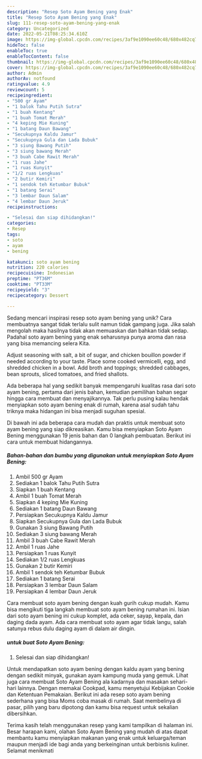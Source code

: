 ```yaml
---
description: "Resep Soto Ayam Bening yang Enak"
title: "Resep Soto Ayam Bening yang Enak"
slug: 111-resep-soto-ayam-bening-yang-enak
category: Uncategorized
date: 2022-05-21T08:25:34.610Z
image: https://img-global.cpcdn.com/recipes/3af9e1090ee60c48/680x482cq70/soto-ayam-bening-foto-resep-utama.jpg
hideToc: false
enableToc: true
enableTocContent: false
thumbnail: https://img-global.cpcdn.com/recipes/3af9e1090ee60c48/680x482cq70/soto-ayam-bening-foto-resep-utama.jpg
cover: https://img-global.cpcdn.com/recipes/3af9e1090ee60c48/680x482cq70/soto-ayam-bening-foto-resep-utama.jpg
author: Admin
authorAv: notfound
ratingvalue: 4.9
reviewcount: 5
recipeingredient:
- "500 gr Ayam"
- "1 balok Tahu Putih Sutra"
- "1 buah Kentang"
- "1 buah Tomat Merah"
- "4 keping Mie Kuning"
- "1 batang Daun Bawang"
- "Secukupnya Kaldu Jamur"
- "Secukupnya Gula dan Lada Bubuk"
- "3 siung Bawang Putih"
- "3 siung bawang Merah"
- "3 buah Cabe Rawit Merah"
- "1 ruas Jahe"
- "1 ruas Kunyit"
- "1/2 ruas Lengkuas"
- "2 butir Kemiri"
- "1 sendok teh Ketumbar Bubuk"
- "1 batang Serai"
- "3 lembar Daun Salam"
- "4 lembar Daun Jeruk"
recipeinstructions:

- "Selesai dan siap dihidangkan!"
categories:
- Resep
tags:
- soto
- ayam
- bening

katakunci: soto ayam bening 
nutrition: 220 calories
recipecuisine: Indonesian
preptime: "PT36M"
cooktime: "PT33M"
recipeyield: "3"
recipecategory: Dessert

---
```





Sedang mencari inspirasi resep soto ayam bening yang unik? Cara membuatnya sangat tidak terlalu sulit namun tidak gampang juga. Jika salah mengolah maka hasilnya tidak akan memuaskan dan bahkan tidak sedap. Padahal soto ayam bening yang enak seharusnya punya aroma dan rasa yang bisa memancing selera Kita.





Adjust seasoning with salt, a bit of sugar, and chicken bouillon powder if needed according to your taste. Place some cooked vermicelli, egg, and shredded chicken in a bowl. Add broth and toppings; shredded cabbages, bean sprouts, sliced tomatoes, and fried shallots.

Ada beberapa hal yang sedikit banyak mempengaruhi kualitas rasa dari soto ayam bening, pertama dari jenis bahan, kemudian pemilihan bahan segar hingga cara membuat dan menyajikannya. Tak perlu pusing kalau hendak menyiapkan soto ayam bening enak di rumah, karena asal sudah tahu triknya maka hidangan ini bisa menjadi suguhan spesial.






Di bawah ini ada beberapa cara mudah dan praktis untuk membuat soto ayam bening yang siap dikreasikan. Kamu bisa menyiapkan Soto Ayam Bening menggunakan 19 jenis bahan dan 0 langkah pembuatan. Berikut ini cara untuk membuat hidangannya.

<!--inarticleads1-->

##### Bahan-bahan dan bumbu yang digunakan untuk menyiapkan Soto Ayam Bening:

1. Ambil 500 gr Ayam
1. Sediakan 1 balok Tahu Putih Sutra
1. Siapkan 1 buah Kentang
1. Ambil 1 buah Tomat Merah
1. Siapkan 4 keping Mie Kuning
1. Sediakan 1 batang Daun Bawang
1. Persiapkan Secukupnya Kaldu Jamur
1. Siapkan Secukupnya Gula dan Lada Bubuk
1. Gunakan 3 siung Bawang Putih
1. Sediakan 3 siung bawang Merah
1. Ambil 3 buah Cabe Rawit Merah
1. Ambil 1 ruas Jahe
1. Persiapkan 1 ruas Kunyit
1. Sediakan 1/2 ruas Lengkuas
1. Gunakan 2 butir Kemiri
1. Ambil 1 sendok teh Ketumbar Bubuk
1. Sediakan 1 batang Serai
1. Persiapkan 3 lembar Daun Salam
1. Persiapkan 4 lembar Daun Jeruk


Cara membuat soto ayam bening dengan kuah gurih cukup mudah. Kamu bisa mengikuti tiga langkah membuat soto ayam bening rumahan ini. Isian dari soto ayam bening ini cukup komplet, ada ceker, sayap, kepala, dan daging dada ayam. Ada cara membuat soto ayam agar tidak langu, salah satunya rebus dulu daging ayam di dalam air dingin. 

<!--inarticleads2-->

#####  untuk buat Soto Ayam Bening:


1. Selesai dan siap dihidangkan!

Untuk mendapatkan soto ayam bening dengan kaldu ayam yang bening dengan sedikit minyak, gunakan ayam kampung muda yang gemuk. Lihat juga cara membuat Soto Ayam Bening ala kadarnya dan masakan sehari-hari lainnya. Dengan memakai Cookpad, kamu menyetujui Kebijakan Cookie dan Ketentuan Pemakaian. Berikut ini ada resep soto ayam bening sederhana yang bisa Moms coba masak di rumah. Saat membelinya di pasar, pilih yang baru dipotong dan kamu bisa request untuk sekalian dibersihkan. 

Terima kasih telah menggunakan resep yang kami tampilkan di halaman ini. Besar harapan kami, olahan Soto Ayam Bening yang mudah di atas dapat membantu kamu menyiapkan makanan yang enak untuk keluarga/teman maupun menjadi ide bagi anda yang berkeinginan untuk berbisnis kuliner. Selamat menikmati
